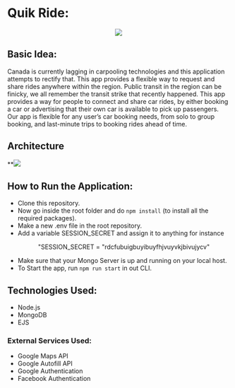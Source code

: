 
# Quik Ride:
<p align="center">
  <img src="https://raw.github.com/rajatmangal/quikride/master/public/images/favicon.png">
</p>

## Basic Idea:
Canada is currently lagging in carpooling technologies and this application attempts to rectify that. This app provides a flexible way to request and share rides anywhere within the region. Public transit in the region can be finicky, we all remember the transit strike that recently happened. This app provides a way for people to connect and share car rides, by either booking a car or advertising that their own car is available to pick up passengers. Our app is flexible for any user’s car booking needs, from solo to group booking, and last-minute trips to booking rides ahead of time.

## Architecture
**![](https://lh3.googleusercontent.com/xzgybfXEIEhixkZ3KJ7lExXzhJLdSq65Uwl9T7yvEav7O82QDRnIg8mBQJyZ_fLKlbVvtQe4CZoLSzXuuXDuRTTLkRMD_Tf4TpEHO52wHlVbs4ps8VrI_Gq8tjhw91QZMeVVcyRW)

## How to Run the Application:
* Clone this repository.
* Now go inside the root folder and do `npm install` (to install all the required packages).
* Make a new .env file in the root repository.
* Add a variable SESSION_SECRET and assign it to anything for instance 
	<p align="center">"SESSION_SECRET = "rdcfubuigbuyibuyfhjvuyvkjbivujycv"</p>
* Make sure that your Mongo Server is up and running on your local host.
* To Start the app, run `npm run start` in out CLI.

## Technologies Used:
* Node.js
* MongoDB
* EJS

### External Services Used:
* Google Maps API
* Google Autofill API
* Google Authentication
* Facebook Authentication
